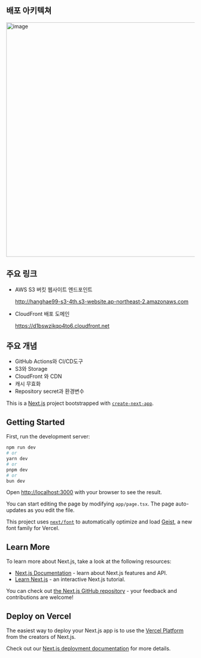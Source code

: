## 배포 아키텍쳐
<img width="627" alt="image" src="https://github.com/user-attachments/assets/d4ccc3ae-d31a-4140-b9c4-b12fb49b0284" />

## 주요 링크
- AWS S3 버킷 웹사이트 엔드포인트
  
  http://hanghae99-s3-4th.s3-website.ap-northeast-2.amazonaws.com
- CloudFront 배포 도메인

  https://d1bswzikqo4to6.cloudfront.net

## 주요 개념
- GitHub Actions와 CI/CD도구
- S3와 Storage
- CloudFront 와 CDN
- 캐시 무효화
- Repository secret과 환경변수


















This is a [Next.js](https://nextjs.org) project bootstrapped with [`create-next-app`](https://nextjs.org/docs/app/api-reference/cli/create-next-app).

## Getting Started

First, run the development server:

```bash
npm run dev
# or
yarn dev
# or
pnpm dev
# or
bun dev
```

Open [http://localhost:3000](http://localhost:3000) with your browser to see the result.

You can start editing the page by modifying `app/page.tsx`. The page auto-updates as you edit the file.

This project uses [`next/font`](https://nextjs.org/docs/app/building-your-application/optimizing/fonts) to automatically optimize and load [Geist](https://vercel.com/font), a new font family for Vercel.

## Learn More

To learn more about Next.js, take a look at the following resources:

- [Next.js Documentation](https://nextjs.org/docs) - learn about Next.js features and API.
- [Learn Next.js](https://nextjs.org/learn) - an interactive Next.js tutorial.

You can check out [the Next.js GitHub repository](https://github.com/vercel/next.js) - your feedback and contributions are welcome!

## Deploy on Vercel

The easiest way to deploy your Next.js app is to use the [Vercel Platform](https://vercel.com/new?utm_medium=default-template&filter=next.js&utm_source=create-next-app&utm_campaign=create-next-app-readme) from the creators of Next.js.

Check out our [Next.js deployment documentation](https://nextjs.org/docs/app/building-your-application/deploying) for more details.
